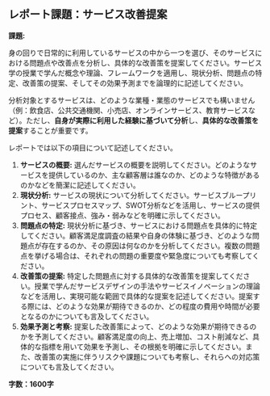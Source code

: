 ## レポート課題：サービス改善提案

**課題:**

身の回りで日常的に利用しているサービスの中から一つを選び、そのサービスにおける問題点や改善点を分析し、具体的な改善策を提案してください。サービス学の授業で学んだ概念や理論、フレームワークを適用し、現状分析、問題点の特定、改善策の提案、そしてその効果予測までを論理的に記述してください。

分析対象とするサービスは、どのような業種・業態のサービスでも構いません（例：飲食店、公共交通機関、小売店、オンラインサービス、教育サービスなど）。ただし、**自身が実際に利用した経験に基づいて分析**し、**具体的な改善策を提案**することが重要です。

レポートでは以下の項目について記述してください。

1. **サービスの概要:** 選んだサービスの概要を説明してください。どのようなサービスを提供しているのか、主な顧客層は誰なのか、どのような特徴があるのかなどを簡潔に記述してください。
2. **現状分析:** サービスの現状について分析してください。サービスブループリント、サービスプロセスマップ、SWOT分析などを活用し、サービスの提供プロセス、顧客接点、強み・弱みなどを明確に示してください。
3. **問題点の特定:** 現状分析に基づき、サービスにおける問題点を具体的に特定してください。顧客満足度調査の結果や自身の体験に基づき、どのような問題点が存在するのか、その原因は何なのかを分析してください。複数の問題点を挙げる場合は、それぞれの問題の重要度や緊急度についても考察してください。
4. **改善策の提案:** 特定した問題点に対する具体的な改善策を提案してください。授業で学んだサービスデザインの手法やサービスイノベーションの理論などを活用し、実現可能な範囲で具体的な提案を記述してください。提案する際には、どのような効果が期待できるのか、どの程度の費用や時間が必要となるのかについても言及してください。
5. **効果予測と考察:** 提案した改善策によって、どのような効果が期待できるのかを予測してください。顧客満足度の向上、売上増加、コスト削減など、具体的な指標を用いて効果を予測し、その根拠を明確に示してください。また、改善策の実施に伴うリスクや課題についても考察し、それらへの対応策についても言及してください。


**字数：1600字**
